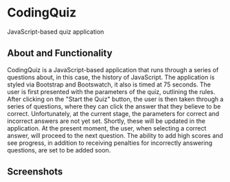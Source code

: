 # CodingQuiz
JavaScript-based quiz application
## About and Functionality
CodingQuiz is a JavaScript-based application that runs through a series of questions about, in this case, the history of JavaScript. The application is styled via Bootstrap and Bootswatch, it also is timed at 75 seconds. The user is first presented with the parameters of the quiz, outlining the rules. After clicking on the "Start the Quiz" button, the user is then taken through a series of questions, where they can click the answer that they believe to be correct. Unfortunately, at the current stage, the parameters for correct and incorrect answers are not yet set. Shortly, these will be updated in the application. At the present moment, the user, when selecting a correct answer, will proceed to the next question. The ability to add high scores and see progress, in addition to receiving penalties for incorrectly answering questions, are set to be added soon.

## Screenshots
